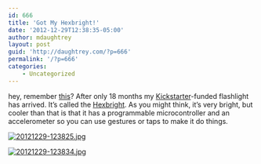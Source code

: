```yaml
---
id: 666
title: 'Got My Hexbright!'
date: '2012-12-29T12:38:35-05:00'
author: mdaughtrey
layout: post
guid: 'http://daughtrey.com/?p=666'
permalink: '/?p=666'
categories:
    - Uncategorized
---
```


hey, remember [this](http://daughtrey.com/?p=362 "this")? After only 18 months my [Kickstarter](http://kickstarter.com "Kickstarter")-funded flashlight has arrived. It’s called the [Hexbright](http://hexbright.com "Hexbright"). As you might think, it’s very bright, but cooler than that is that it has a programmable microcontroller and an accelerometer so you can use gestures or taps to make it do things.

[![20121229-123825.jpg](http://daughtrey.com/wp-content/uploads/2012/12/20121229-123825.jpg)](http://daughtrey.com/wp-content/uploads/2012/12/20121229-123825.jpg)

[![20121229-123834.jpg](http://daughtrey.com/wp-content/uploads/2012/12/20121229-123834.jpg)](http://daughtrey.com/wp-content/uploads/2012/12/20121229-123834.jpg)
